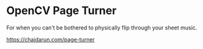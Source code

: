 # OpenCV Page Turner

For when you can't be bothered to physically flip through your sheet music.

https://chaidarun.com/page-turner
